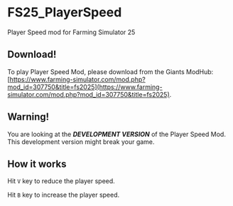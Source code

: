 # FS25_PlayerSpeed
Player Speed mod for Farming Simulator 25

## Download!
To play Player Speed Mod, please download from the Giants ModHub: [https://www.farming-simulator.com/mod.php?mod_id=307750&title=fs2025](https://www.farming-simulator.com/mod.php?mod_id=307750&title=fs2025). 

## Warning!
You are looking at the ***DEVELOPMENT VERSION*** of the Player Speed Mod.  
This development version might break your game.

## How it works
Hit `V` key to reduce the player speed.

Hit `B` key to increase the player speed.
